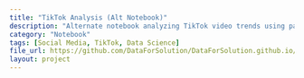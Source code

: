 ```yaml
---
title: "TikTok Analysis (Alt Notebook)"
description: "Alternate notebook analyzing TikTok video trends using pandas and matplotlib."
category: "Notebook"
tags: [Social Media, TikTok, Data Science]
file_url: https://github.com/DataForSolution/DataForSolution.github.io/blob/main/projects/TikTok.ipynb
layout: project
---
```

